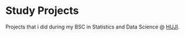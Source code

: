 # Study Projects

Projects that i did during my BSC in Statistics and Data Science @ [HUJI](https://stat.huji.ac.il/).
